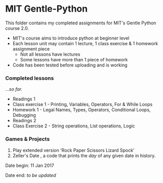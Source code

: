 # MIT Gentle-Python
This folder contains my completed assignments for MIT's Gentle Python course 2.0.

* MIT's course aims to introduce python at beginner level
* Each lesson unit may contain 1 lecture, 1 class exercise & 1 homework assignment piece 
  * Not all lessons have lectures
  * Some lessons have more than 1 piece of homework 
* Code has been tested before uploading and is working

### Completed lessons

*...so far.*

* Readings 1
* Class exercise 1 - Printing, Variables, Operators, For & While Loops
* Homework 1 - Legal Names, Types, Operators, Conditional Loops, Debugging
* Readings 2
* Class Exercise 2 - String operations, List operations, Logic

### Games & Projects

1. Play extended version 'Rock Paper Scissors Lizard Spock'
2. Zeller's Date , a code that prints the *day* of any given date in history.

Date begin: 11 Jan 2017

Date end: *to be updated* 
